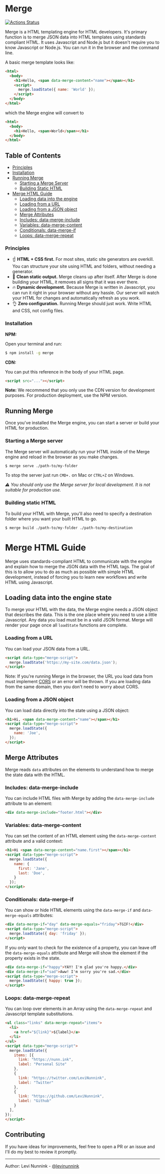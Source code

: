 # Merge

[![Actions Status](https://github.com/levinunnink/merge.js/workflows/Tests/badge.svg)](https://github.com/levinunnink/merge.js/actions)

Merge is a HTML templating engine for HTML developers. It's primary function is to merge JSON data into HTML templates using standards compliant HTML. It uses Javascript and Node.js but it doesn't require you to know Javascript or Node.js. You can run it in the browser and the command line.

A basic merge template looks like:

```html
<html>
  <body>
    <h1>Hello, <span data-merge-content="name"></span></h1>
    <script>
      merge.loadState({ name: 'World' });
    </script>
  </body>
</html>
```

which the Merge engine will convert to

```html
<html>
  <body>
    <h1>Hello, <span>World</span></h1>
  </body>
</html>
```

## Table of Contents

- [Principles](#principles)
- [Installation](#installation)
- [Running Merge](#running-merge)
  - [Starting a Merge Server](#starting-a-merge-server)
  - [Building Static HTML](#building-static-html)
- [Merge HTML Guide](#merge-html-guide)
  - [Loading data into the engine](#loading-data-into-the-engine)
  - [Loading from a URL](#loading-from-a-url)
  - [Loading from a JSON object](#loading-from-a-json-object)
  - [Merge Attributes](#merge-attributes)
  - [Includes: data-merge-include](#includes-data-merge-include)
  - [Variables: data-merge-content](#variables-data-merge-content)
  - [Conditionals: data-merge-if](#conditionals-data-merge-if)
  - [Loops: data-merge-repeat](#loops-data-merge-repeat)
  

### Principles

- ☝️ **HTML + CSS first.** For most sites, static site generators are overkill. You can structure your site using HTML and folders, without needing a generator.
- 🛀 **Clean static output.** Merge cleans up after itself. After Merge is done building your HTML, it removes all signs that it was ever there.
- 🔥 **Dynamic development.** Because Merge is written in Javascript, you can run it right in your browser without any hassle. Our server will watch your HTML for changes and automatically refresh as you work.
- 👌 **Zero configuration.** Running Merge should just work. Write HTML and CSS, not config files.

### Installation

**NPM:**

Open your terminal and run:

```bash
$ npm install -g merge
```

**CDN:**

You can put this reference in the body of your HTML page.

```html
<script src="..."></script>
```

**Note:** We recommend that you only use the CDN version for development purposes. For production deployment, use the NPM version.

## Running Merge

Once you've installed the Merge engine, you can start a server or build your HTML for production.

### Starting a Merge server

The Merge server will automatically run your HTML inside of the Merge engine and reload in the browser as you make changes. 

```bash
$ merge serve ./path-to/my-folder
```

To stop the server just run `CMD+.` on Mac or `CTRL+Z` on Windows.

_⚠️ You should only use the Merge server for local development. It is not suitable for production use._

### Building static HTML

To build your HTML with Merge, you'll also need to specify a destination folder where you want your built HTML to go.

```bash
$ merge build ./path-to/my-folder ./path-to/my-destination
```

# Merge HTML Guide

Merge uses standards-compliant HTML to communicate with the engine and explain how to merge the JSON data with the HTML tags. The goal of this is to allow you to do as much as possible with simple HTML development, instead of forcing you to learn new workflows and write HTML using Javascript.

## Loading data into the engine state

To merge your HTML with the data, the Merge engine needs a JSON object that describes the data. This is the one place where you need to use a little Javascript. Any data you load must be in a valid JSON format. Merge will render your page once all `loadState` functions are complete.

### Loading from a URL

You can load your JSON data from a URL.

```html
<script data-type="merge-script">
  merge.loadState('https://my-site.com/data.json');
</script>
```

Note: If you're running Merge in the browser, the URL you load data from must implement [CORS](https://developer.mozilla.org/en-US/docs/Web/HTTP/CORS) or an error will be thrown. If you are loading data from the same domain, then you don't need to worry about CORS.

### Loading from a JSON object

You can load data directly into the state using a JSON object:

```html
<h1>Hi, <span data-merge-content="name"></span></h1>
<script data-type="merge-script">
  merge.loadState({
    name: 'Joe',
  });
</script>
```

## Merge Attributes

Merge reads `data` attributes on the elements to understand how to merge the state data with the HTML.

### Includes: data-merge-include

You can include HTML files with Merge by adding the `data-merge-include` attribute to an element:

```html
<div data-merge-include="footer.html"></div>
```

### Variables: data-merge-content

You can set the content of an HTML element using the `data-merge-content` attribute and a valid context:

```html
<h1>Hi <span data-merge-content="name.first"></span></h1>
<script data-type="merge-script">
  merge.loadState({
    name: {
      first: 'Jane',
      last: 'Doe',
    }
  });
</script>
```

### Conditionals: data-merge-if

You can show or hide HTML elements using the `data-merge-if` and `data-merge-equals` attributes:

```html
<div data-merge-if="day" data-merge-equals="friday">TGIF!</div>
<script data-type="merge-script">
  merge.loadState({ day: 'friday' });
</script>
```

If you only want to check for the existence of a property, you can leave off the `data-merge-equals` attribute and Merge will show the element if the property exists in the state.

```html
<div data-merge-if="happy">YAY! I'm glad you're happy.</div>
<div data-merge-if="sad">Aww! I'm sorry you're sad.</div>
<script data-type="merge-script">
  merge.loadState({ happy: true });
</script>
```

### Loops: data-merge-repeat

You can loop over elements in an Array using the `data-merge-repeat` and Javascript template substitutions.


```html
<ul class="links" data-merge-repeat="items">
  <li>
    <a href="${link}">${label}</a>
  </li>
</ul>
<script data-type="merge-script">
  merge.loadState({
    items: [{
      link: "https://nunn.ink",
      label: "Personal Site"
    },
    {
      link: "https://twitter.com/LeviNunnink",
      label: "Twitter"
    },
    {
      link: "https://github.com/LeviNunnink",
      label: "Github"
    }
  ],
});
</script>
```

## Contributing 

If you have ideas for improvements, feel free to open a PR or an issue and I'll do my best to review it promptly.

---

Author: Levi Nunnink - [@levinunnink](https://github.com/levinunnink)
